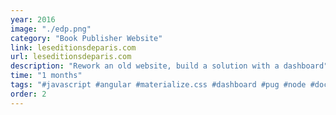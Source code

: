 ```yaml
---
year: 2016
image: "./edp.png"
category: "Book Publisher Website"
link: leseditionsdeparis.com
url: leseditionsdeparis.com
description: "Rework an old website, build a solution with a dashboard"
time: "1 months"
tags: "#javascript #angular #materialize.css #dashboard #pug #node #docker #mongodb #loopback"
order: 2
---
```

